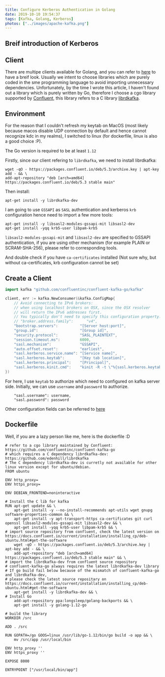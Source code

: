 ```yaml
---
title: Configure Kerberos Authentication in Golang
date: 2019-10-10 19:54:37
tags: [Kafka, Golang, Kerberos]
photos: ["../images/apache-kafka.png"]
---
```



<!-- more -->
## Breif introduction of Kerberos


## Client

There are multipe clients available for Golang, and you can refer to [here](https://cwiki.apache.org/confluence/display/KAFKA/Clients) to have a breif look. Usually we intent to choose libraries which are purely coded in the sme programming language to avoid importing unnecessary dependencies. Unfortunately, by the time I wrote this article, I haven't found out a library which is purely written by Go, therefore I choose a cgo library supported by [Confluent](https://github.com/confluentinc/confluent-kafka-go), this library refers to a C library [librdkafka](https://github.com/edenhill/librdkafka).


## Environment

For the reason that I couldn't refresh my keytab on MacOS (most likely because macos disable UDP connection by default and hence cannot recognize kdc in my realms), I switched to linux (for dockerfile, linux is also a good choice :P).

The Go version is required to be at least `1.12`

Firstly, since our client refering to `librdkafka`, we need to install librdkafka:
```
wget -qO - https://packages.confluent.io/deb/5.3/archive.key | apt-key add - && \
add-apt-repository "deb [arch=amd64] https://packages.confluent.io/deb/5.3 stable main"
```

Then install:
```
apt-get install -y librdkafka-dev
```

I am going to use `GSSAPI` as `SASL` authentication and kerberos `krb` configuration hence need to import a few more tools:
```
apt-get install -y libsasl2-modules-gssapi-mit libsasl2-dev
apt-get install -yqq krb5-user libpam-krb5
```

`libsasl2-modules-gssapi-mit` and `libsasl2-dev` are specified to GSSAPI authentication, if you are using other mechanism (for example PLAIN or SCRAM-SHA-256), please refer to corresponding tools.


And double check if you have `ca-certificates` installed (Not sure why, but without ca-certificates, krb configuration cannot be set)


## Create a Client

```go
import kafka "github.com/confluentinc/confluent-kafka-go/kafka"

client, err := kafka.NewConsumer(&kafka.ConfigMap{
    // Avoid connecting to IPv6 brokers:
    // when using localhost brokers on OSX, since the OSX resolver
    // will return the IPv6 addresses first.
    // You typically don't need to specify this configuration property.
    // "broker.address.family":      "v4",
    "bootstrap.servers":          "[Server host:port]",
    "group.id":                   "[Group id]",
    "security.protocol":          "SASL_PLAINTEXT",
    "session.timeout.ms":         6000,
    "sasl.mechanism":             "GSSAPI",
    "auto.offset.reset":          "earliest",
    "sasl.kerberos.service.name": "[Service name]",
    "sasl.kerberos.keytab":       "[Key tab location]",
    "sasl.kerberos.principal":    "[Principal]",
    "sasl.kerberos.kinit.cmd":    "kinit -R -t \"%{sasl.kerberos.keytab}\" -k %{sasl.kerberos.principal}",
})

```

For here, I use `keytab` to authorize which need to configured on kafka server side. Initially, we can use `username` and `password` to authorize.

```
    "sasl.username": username,
    "sasl.password": password
```

Other configuration fields can be referred to [here](https://github.com/edenhill/librdkafka/blob/master/CONFIGURATION.md)


## Dockerfile

Well, if you are a lazy person like me, here is the dockerfile :D
```
# refer to a cgo library maintained by Confluent: https://github.com/confluentinc/confluent-kafka-go
# which requires a C dependency librdkafka-dev: https://github.com/edenhill/librdkafka
# The C dependency librdkafka-dev is curretly not available for other linux version except for ubuntu/debian.
FROM ubuntu

ENV http_proxy=
ENV https_proxy=

ENV DEBIAN_FRONTEND=noninteractive

# Install the C lib for kafka
RUN apt-get update && \
    apt-get install -y --no-install-recommends apt-utils wget gnupg software-properties-common && \
    apt-get install -y apt-transport-https ca-certificates git curl openssl libsasl2-modules-gssapi-mit libsasl2-dev && \
    apt-get install -yqq krb5-user libpam-krb5 && \
# import source repository from confluent, check the latest version on https://docs.confluent.io/current/installation/installing_cp/deb-ubuntu.html#get-the-software
    wget -qO - https://packages.confluent.io/deb/5.3/archive.key | apt-key add - && \
    add-apt-repository "deb [arch=amd64] https://packages.confluent.io/deb/5.3 stable main" && \
# import the librdkafka-dev from confluent source repository
# confluent-kafka-go always requires the latest librdkafka-dev library
# If go build fail below because of the mismatch of confluent-kafka-go and librdkafka-dev,
# please check the latest source repositary on https://docs.confluent.io/current/installation/installing_cp/deb-ubuntu.html#get-the-software
    apt-get install -y librdkafka-dev && \
# Install Go
    add-apt-repository ppa:longsleep/golang-backports && \
    apt-get install -y golang-1.12-go

# build the library
WORKDIR /src

ADD . /src

RUN GOPATH=/go GOOS=linux /usr/lib/go-1.12/bin/go build -o app && \
    mv /src/app /usr/local/bin

ENV http_proxy ''
ENV https_proxy ''

EXPOSE 8000

ENTRYPOINT ["/usr/local/bin/app"]

```
